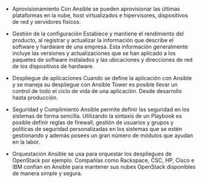 - Aprovisionamiento
Con Ansible se pueden aprovisionar las últimas plataformas en la nube, host virtualizados e hipervisores, dispositivos de red y servidores físicos.

- Gestión de la configuración
Establece y mantiene el rendimiento del producto, al registrar y actualizar la información que describe el software y hardware de una empresa. Esta información generalmente incluye las versiones y actualizaciones que se han aplicado a los paquetes de software instalados y las ubicaciones y direcciones de red de los dispositivos de hardware.

- Despliegue de aplicaciones
Cuando se define la aplicación con Ansible y se maneja su despliegue con Ansible Tower es posible llevar un control de todo el ciclo de vida de una aplicación. Desde desarrollo hasta producción.

- Seguridad y Cumplimiento
Ansible permite definir las seguridad en los sistemas de forma sencilla. Utilizando la sintaxis de un Playbook es posible definir reglas de firewall, gestión de usuarios y grupos y políticas de seguridad personalizadas en los sistemas que se estén gestionando y además posees un gran número de módulos que ayudan en la labor.

- Orquestación
Ansible se usa para orquestar los despliegues de OpenStack por ejemplo. Compañías como Rackspace, CSC, HP, Cisco e IBM confían en Ansible para mantener sus nubes OpenStack disponibles de manera simple y segura.
